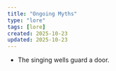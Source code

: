 ```yaml
---
title: "Ongoing Myths"
type: "lore"
tags: [lore]
created: 2025-10-23
updated: 2025-10-23
---
```

- The singing wells guard a door.
